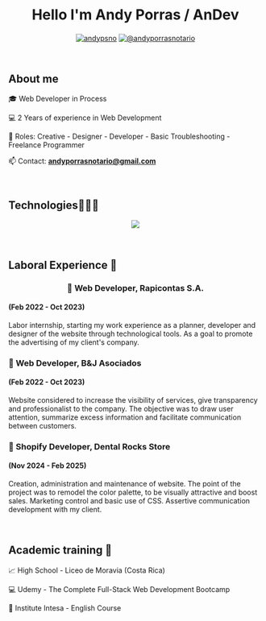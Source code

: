 <h1 align="center">Hello I'm Andy Porras / AnDev </h1> 

<p align="center">
<a href="https://linkedin.com/in/andy-porras-notario-82ba252a6" target="blank"><img align="center" src="https://img.shields.io/badge/LinkedIn-0077B5?style=for-the-badge&logo=linkedin&logoColor=white" alt="andypsno"/></a>
<a href = "mailto:andyporrasnotario@gmail.com" target="blank"><img align="center" src="https://img.shields.io/badge/Gmail-D14836?style=for-the-badge&logo=gmail&logoColor=white" alt="@andyporrasnotario"  /></a>
  </p>
<br>
<h2>About me</h2>
<!--Intro start-->

<p align="left">
🎓 Web Developer in Process

💻 2 Years of experience in Web Development 

📝 Roles: Creative - Designer - Developer - Basic Troubleshooting - Freelance Programmer 

📫 Contact: **andyporrasnotario@gmail.com**
<!--Intro end-->
  </p>
<br>

<h2 >Technologies👨🏻‍💻</h2>
<!--tech stack icons-->
<p align="center">
  <a href="https://skillicons.dev">
    <img src="https://skillicons.dev/icons?i=html,css,js,bootstrap,vscode,&perline=12" />
  </a>
</p>

<br>
<h2 >Laboral Experience 👜</h2>
<h3 align="center"> 👥 Web Developer, Rapicontas S.A.</h3>
<h4 align="left"> (Feb 2022 - Oct 2023)</h4>
<p align="left">
  Labor internship, starting my work experience as a planner, developer and designer of the website through technological tools. As a goal to promote the advertising of my client's company.  
</p>

<h3 align="left"> 👥 Web Developer, B&J Asociados</h3>
<h4 align="left"> (Feb 2022 - Oct 2023)</h4>
<p align="left">
  Website considered to increase the visibility of services, give transparency and professionalist to the company. The objective was to draw user attention, summarize excess information and facilitate communication between customers.  
</p>

<h3 align="left"> 👥 Shopify Developer, Dental Rocks Store</h3>
<h4 align="left"> (Nov 2024 - Feb 2025)</h4>
<p align="left">
  Creation, administration and maintenance of website. The point of the project was to remodel the color palette, to be visually attractive and boost sales. Marketing control and basic use of CSS. Assertive communication development with my client.  
</p>

<br>
<h2 >Academic training 📖</h2>
<p align="left">
📈 High School - Liceo de Moravia (Costa Rica) 

💻 Udemy - The Complete Full-Stack Web Development Bootcamp 

💬 Institute Intesa - English Course  
<!--Intro end-->
  </p>
